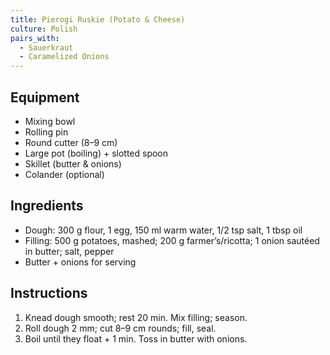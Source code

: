 ```yaml
---
title: Pierogi Ruskie (Potato & Cheese)
culture: Polish
pairs_with:
  - Sauerkraut
  - Caramelized Onions
---
```


## Equipment
- Mixing bowl
- Rolling pin
- Round cutter (8–9 cm)
- Large pot (boiling) + slotted spoon
- Skillet (butter & onions)
- Colander (optional)

## Ingredients
- Dough: 300 g flour, 1 egg, 150 ml warm water, 1/2 tsp salt, 1 tbsp oil
- Filling: 500 g potatoes, mashed; 200 g farmer’s/ricotta; 1 onion sautéed in butter; salt, pepper
- Butter + onions for serving

## Instructions
1. Knead dough smooth; rest 20 min. Mix filling; season.
2. Roll dough 2 mm; cut 8–9 cm rounds; fill, seal.
3. Boil until they float + 1 min. Toss in butter with onions.
